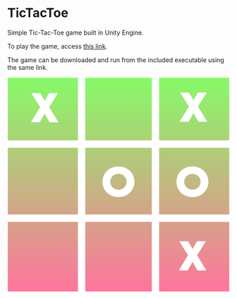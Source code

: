 # TicTacToe
Simple Tic-Tac-Toe game built in Unity Engine.

To play the game, access [this link](https://v-grigore.itch.io/tic-tac-toe).

The game can be downloaded and run from the included executable using the same link.

![This is an image](./Assets/tic%20tac%20toe.png)
